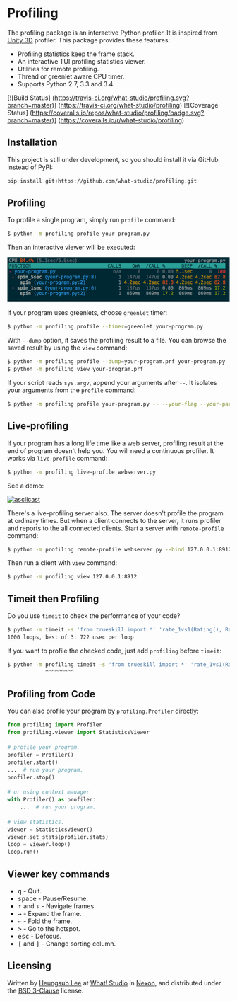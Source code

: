 Profiling
=========

The profiling package is an interactive Python profiler.  It is inspired from
[Unity 3D] profiler.  This package provides these features:

- Profiling statistics keep the frame stack.
- An interactive TUI profiling statistics viewer.
- Utilities for remote profiling.
- Thread or greenlet aware CPU timer.
- Supports Python 2.7, 3.3 and 3.4.

[![Build Status]
(https://travis-ci.org/what-studio/profiling.svg?branch=master)]
(https://travis-ci.org/what-studio/profiling)
[![Coverage Status]
(https://coveralls.io/repos/what-studio/profiling/badge.svg?branch=master)]
(https://coveralls.io/r/what-studio/profiling)

[Unity 3D]: http://unity3d.com/

Installation
------------

This project is still under development, so you should install it via GitHub
instead of PyPI:

```sh
pip install git+https://github.com/what-studio/profiling.git
```

Profiling
---------

To profile a single program, simply run `profile` command:

```sh
$ python -m profiling profile your-program.py
```

Then an interactive viewer will be executed:

![](screenshots/your-program.png)

If your program uses greenlets, choose `greenlet` timer:

```sh
$ python -m profiling profile --timer=greenlet your-program.py
```

With `--dump` option, it saves the profiling result to a file.  You can
browse the saved result by using the `view` command:

```sh
$ python -m profiling profile --dump=your-program.prf your-program.py
$ python -m profiling view your-program.prf
```

If your script reads ``sys.argv``, append your arguments after ``--``.
It isolates your arguments from the ``profile`` command:

```sh
$ python -m profiling profile your-program.py -- --your-flag --your-param=42 -hjkl
```

Live-profiling
--------------

If your program has a long life time like a web server, profiling result
at the end of program doesn't help you.  You will need a continuous profiler.
It works via `live-profile` command:

```sh
$ python -m profiling live-profile webserver.py
```

See a demo:

[![asciicast](https://asciinema.org/a/12318.png)](https://asciinema.org/a/12318)

There's a live-profiling server also.  The server doesn't profile the
program at ordinary times.  But when a client connects to the server, it
runs profiler and reports to the all connected clients.  Start a server
with `remote-profile` command:

```sh
$ python -m profiling remote-profile webserver.py --bind 127.0.0.1:8912
```

Then run a client with `view` command:

```sh
$ python -m profiling view 127.0.0.1:8912
```

Timeit then Profiling
---------------------

Do you use `timeit` to check the performance of your code?

```sh
$ python -m timeit -s 'from trueskill import *' 'rate_1vs1(Rating(), Rating())'
1000 loops, best of 3: 722 usec per loop
```

If you want to profile the checked code, just add `profiling` before `timeit`:

```sh
$ python -m profiling timeit -s 'from trueskill import *' 'rate_1vs1(Rating(), Rating())'
            ^^^^^^^^^
```

Profiling from Code
-------------------

You can also profile your program by ``profiling.Profiler`` directly:

```python
from profiling import Profiler
from profiling.viewer import StatisticsViewer

# profile your program.
profiler = Profiler()
profiler.start()
...  # run your program.
profiler.stop()

# or using context manager
with Profiler() as profiler:
    ...  # run your program.

# view statistics.
viewer = StatisticsViewer()
viewer.set_stats(profiler.stats)
loop = viewer.loop()
loop.run()
```

Viewer key commands
-------------------

- <tt>q</tt> - Quit.
- <tt>space</tt> - Pause/Resume.
- <tt>↑</tt> and <tt>↓</tt> - Navigate frames.
- <tt>→</tt> - Expand the frame.
- <tt>←</tt> - Fold the frame.
- <tt>></tt> - Go to the hotspot.
- <tt>esc</tt> - Defocus.
- <tt>[</tt> and <tt>]</tt> - Change sorting column.

Licensing
---------

Written by [Heungsub Lee] at [What! Studio] in [Nexon], and
distributed under the [BSD 3-Clause] license.

[Heungsub Lee]: http://subl.ee/
[What! Studio]: https://github.com/what-studio
[Nexon]: http://nexon.com/
[BSD 3-Clause]: http://opensource.org/licenses/BSD-3-Clause
